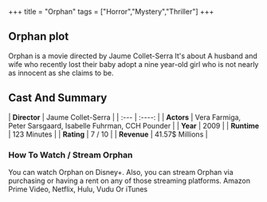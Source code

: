 +++
title = "Orphan"
tags = ["Horror","Mystery","Thriller"]
+++
## Orphan plot
Orphan is a movie directed by Jaume Collet-Serra It's about A husband and wife who recently lost their baby adopt a nine year-old girl who is not nearly as innocent as she claims to be.
## Cast And Summary
| **Director**      | Jaume Collet-Serra |
    | :---        |    :----:   |
    |  **Actors** | Vera Farmiga, Peter Sarsgaard, Isabelle Fuhrman, CCH Pounder |
    | **Year**   | 2009    |
    |  **Runtime** | 123 Minutes |
    |  **Rating** | 7 / 10 | 
    |  **Revenue** | 41.57$ Millions |
### How To Watch / Stream Orphan
You can watch Orphan on Disney+.
Also, you can stream Orphan via purchasing or having a rent on any of those streaming platforms.
Amazon Prime Video, Netflix, Hulu, Vudu Or iTunes